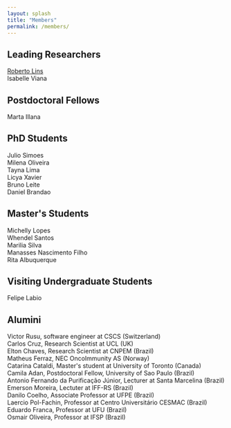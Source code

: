 ```yaml
---
layout: splash
title: "Members"
permalink: /members/
---
```


## Leading Researchers

[Roberto Lins](https://rlinslab.github.io/resume/)  
Isabelle Viana  

## Postdoctoral Fellows

Marta Illana  

## PhD Students

Julio Simoes  
Milena Oliveira  
Tayna Lima  
Licya Xavier  
Bruno Leite  
Daniel Brandao

## Master's Students

Michelly Lopes  
Whendel Santos  
Marilia Silva  
Manasses Nascimento Filho  
Rita Albuquerque

## Visiting Undergraduate Students

Felipe Labio

## Alumini

Victor Rusu, software engineer at CSCS (Switzerland)  
Carlos Cruz, Research Scientist at UCL (UK)  
Elton Chaves, Research Scientist at CNPEM (Brazil)  
Matheus Ferraz, NEC OncoImmunity AS (Norway)  
Catarina Cataldi, Master's student at University of Toronto (Canada)  
Camila Adan, Postdoctoral Fellow, University of Sao Paulo (Brazil)  
Antonio Fernando da Purificação Júnior, Lecturer at Santa Marcelina (Brazil)  
Emerson Moreira, Lectuter at IFF-RS (Brazil)  
Danilo Coelho, Associate Professor at UFPE (Brazil)  
Laercio Pol-Fachin, Professor at Centro Universitário CESMAC (Brazil)  
Eduardo Franca, Professor at UFU (Brazil)  
Osmair Oliveira, Professor at IFSP (Brazil)  

  
